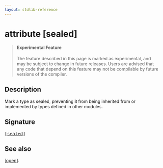 ```yaml
---
layout: stdlib-reference
---
```


# attribute [sealed]

> #### Experimental Feature
> The feature described in this page is marked as experimental, and may be subject to change in future releases.
> Users are advised that any code that depend on this feature may not be compilable by future versions of the compiler.

## Description

Mark a type as sealed, preventing it from being inherited from or implemented by types defined in other modules.

## Signature

<pre>
[<a href=".html">sealed</a>]
</pre>

## See also

<span class='code'>[<a href="../open.html">open</a>]</span>.


